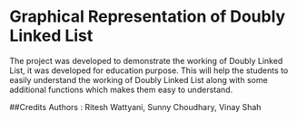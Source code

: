# Graphical Representation of Doubly Linked List

The project was developed to demonstrate the working of Doubly Linked List, it was developed for education purpose. This will help the students to easily understand the working of Doubly Linked List along with some additional functions which makes them easy to understand.

##Credits
Authors : Ritesh Wattyani, Sunny Choudhary, Vinay Shah
